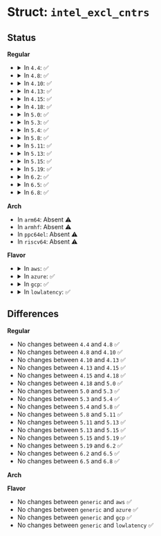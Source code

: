 # Struct: <code>intel_excl_cntrs</code>

## Status
<b>Regular</b>
<ul>
<li>
<details>
<summary>In <code>4.4</code>: ✅</summary>

```c
struct intel_excl_cntrs {
    raw_spinlock_t lock;
    struct intel_excl_states states[2];
    u16 has_exclusive[2];
    u32 exclusive_present;
    int refcnt;
    unsigned int core_id;
};
```
</details>
</li>
<li>
<details>
<summary>In <code>4.8</code>: ✅</summary>

```c
struct intel_excl_cntrs {
    raw_spinlock_t lock;
    struct intel_excl_states states[2];
    u16 has_exclusive[2];
    u32 exclusive_present;
    int refcnt;
    unsigned int core_id;
};
```
</details>
</li>
<li>
<details>
<summary>In <code>4.10</code>: ✅</summary>

```c
struct intel_excl_cntrs {
    raw_spinlock_t lock;
    struct intel_excl_states states[2];
    u16 has_exclusive[2];
    u32 exclusive_present;
    int refcnt;
    unsigned int core_id;
};
```
</details>
</li>
<li>
<details>
<summary>In <code>4.13</code>: ✅</summary>

```c
struct intel_excl_cntrs {
    raw_spinlock_t lock;
    struct intel_excl_states states[2];
    u16 has_exclusive[2];
    u32 exclusive_present;
    int refcnt;
    unsigned int core_id;
};
```
</details>
</li>
<li>
<details>
<summary>In <code>4.15</code>: ✅</summary>

```c
struct intel_excl_cntrs {
    raw_spinlock_t lock;
    struct intel_excl_states states[2];
    u16 has_exclusive[2];
    u32 exclusive_present;
    int refcnt;
    unsigned int core_id;
};
```
</details>
</li>
<li>
<details>
<summary>In <code>4.18</code>: ✅</summary>

```c
struct intel_excl_cntrs {
    raw_spinlock_t lock;
    struct intel_excl_states states[2];
    u16 has_exclusive[2];
    u32 exclusive_present;
    int refcnt;
    unsigned int core_id;
};
```
</details>
</li>
<li>
<details>
<summary>In <code>5.0</code>: ✅</summary>

```c
struct intel_excl_cntrs {
    raw_spinlock_t lock;
    struct intel_excl_states states[2];
    u16 has_exclusive[2];
    u32 exclusive_present;
    int refcnt;
    unsigned int core_id;
};
```
</details>
</li>
<li>
<details>
<summary>In <code>5.3</code>: ✅</summary>

```c
struct intel_excl_cntrs {
    raw_spinlock_t lock;
    struct intel_excl_states states[2];
    u16 has_exclusive[2];
    u32 exclusive_present;
    int refcnt;
    unsigned int core_id;
};
```
</details>
</li>
<li>
<details>
<summary>In <code>5.4</code>: ✅</summary>

```c
struct intel_excl_cntrs {
    raw_spinlock_t lock;
    struct intel_excl_states states[2];
    u16 has_exclusive[2];
    u32 exclusive_present;
    int refcnt;
    unsigned int core_id;
};
```
</details>
</li>
<li>
<details>
<summary>In <code>5.8</code>: ✅</summary>

```c
struct intel_excl_cntrs {
    raw_spinlock_t lock;
    struct intel_excl_states states[2];
    u16 has_exclusive[2];
    u32 exclusive_present;
    int refcnt;
    unsigned int core_id;
};
```
</details>
</li>
<li>
<details>
<summary>In <code>5.11</code>: ✅</summary>

```c
struct intel_excl_cntrs {
    raw_spinlock_t lock;
    struct intel_excl_states states[2];
    u16 has_exclusive[2];
    u32 exclusive_present;
    int refcnt;
    unsigned int core_id;
};
```
</details>
</li>
<li>
<details>
<summary>In <code>5.13</code>: ✅</summary>

```c
struct intel_excl_cntrs {
    raw_spinlock_t lock;
    struct intel_excl_states states[2];
    u16 has_exclusive[2];
    u32 exclusive_present;
    int refcnt;
    unsigned int core_id;
};
```
</details>
</li>
<li>
<details>
<summary>In <code>5.15</code>: ✅</summary>

```c
struct intel_excl_cntrs {
    raw_spinlock_t lock;
    struct intel_excl_states states[2];
    u16 has_exclusive[2];
    u32 exclusive_present;
    int refcnt;
    unsigned int core_id;
};
```
</details>
</li>
<li>
<details>
<summary>In <code>5.19</code>: ✅</summary>

```c
struct intel_excl_cntrs {
    raw_spinlock_t lock;
    struct intel_excl_states states[2];
    u16 has_exclusive[2];
    u32 exclusive_present;
    int refcnt;
    unsigned int core_id;
};
```
</details>
</li>
<li>
<details>
<summary>In <code>6.2</code>: ✅</summary>

```c
struct intel_excl_cntrs {
    raw_spinlock_t lock;
    struct intel_excl_states states[2];
    u16 has_exclusive[2];
    u32 exclusive_present;
    int refcnt;
    unsigned int core_id;
};
```
</details>
</li>
<li>
<details>
<summary>In <code>6.5</code>: ✅</summary>

```c
struct intel_excl_cntrs {
    raw_spinlock_t lock;
    struct intel_excl_states states[2];
    u16 has_exclusive[2];
    u32 exclusive_present;
    int refcnt;
    unsigned int core_id;
};
```
</details>
</li>
<li>
<details>
<summary>In <code>6.8</code>: ✅</summary>

```c
struct intel_excl_cntrs {
    raw_spinlock_t lock;
    struct intel_excl_states states[2];
    u16 has_exclusive[2];
    u32 exclusive_present;
    int refcnt;
    unsigned int core_id;
};
```
</details>
</li>
</ul>
<b>Arch</b>
<ul>
<li>
In <code>arm64</code>: Absent ⚠️
</li>
<li>
In <code>armhf</code>: Absent ⚠️
</li>
<li>
In <code>ppc64el</code>: Absent ⚠️
</li>
<li>
In <code>riscv64</code>: Absent ⚠️
</li>
</ul>
<b>Flavor</b>
<ul>
<li>
<details>
<summary>In <code>aws</code>: ✅</summary>

```c
struct intel_excl_cntrs {
    raw_spinlock_t lock;
    struct intel_excl_states states[2];
    u16 has_exclusive[2];
    u32 exclusive_present;
    int refcnt;
    unsigned int core_id;
};
```
</details>
</li>
<li>
<details>
<summary>In <code>azure</code>: ✅</summary>

```c
struct intel_excl_cntrs {
    raw_spinlock_t lock;
    struct intel_excl_states states[2];
    u16 has_exclusive[2];
    u32 exclusive_present;
    int refcnt;
    unsigned int core_id;
};
```
</details>
</li>
<li>
<details>
<summary>In <code>gcp</code>: ✅</summary>

```c
struct intel_excl_cntrs {
    raw_spinlock_t lock;
    struct intel_excl_states states[2];
    u16 has_exclusive[2];
    u32 exclusive_present;
    int refcnt;
    unsigned int core_id;
};
```
</details>
</li>
<li>
<details>
<summary>In <code>lowlatency</code>: ✅</summary>

```c
struct intel_excl_cntrs {
    raw_spinlock_t lock;
    struct intel_excl_states states[2];
    u16 has_exclusive[2];
    u32 exclusive_present;
    int refcnt;
    unsigned int core_id;
};
```
</details>
</li>
</ul>

## Differences
<b>Regular</b>
<ul>
<li>
No changes between <code>4.4</code> and <code>4.8</code> ✅
</li>
<li>
No changes between <code>4.8</code> and <code>4.10</code> ✅
</li>
<li>
No changes between <code>4.10</code> and <code>4.13</code> ✅
</li>
<li>
No changes between <code>4.13</code> and <code>4.15</code> ✅
</li>
<li>
No changes between <code>4.15</code> and <code>4.18</code> ✅
</li>
<li>
No changes between <code>4.18</code> and <code>5.0</code> ✅
</li>
<li>
No changes between <code>5.0</code> and <code>5.3</code> ✅
</li>
<li>
No changes between <code>5.3</code> and <code>5.4</code> ✅
</li>
<li>
No changes between <code>5.4</code> and <code>5.8</code> ✅
</li>
<li>
No changes between <code>5.8</code> and <code>5.11</code> ✅
</li>
<li>
No changes between <code>5.11</code> and <code>5.13</code> ✅
</li>
<li>
No changes between <code>5.13</code> and <code>5.15</code> ✅
</li>
<li>
No changes between <code>5.15</code> and <code>5.19</code> ✅
</li>
<li>
No changes between <code>5.19</code> and <code>6.2</code> ✅
</li>
<li>
No changes between <code>6.2</code> and <code>6.5</code> ✅
</li>
<li>
No changes between <code>6.5</code> and <code>6.8</code> ✅
</li>
</ul>
<b>Arch</b>
<ul>
</ul>
<b>Flavor</b>
<ul>
<li>
No changes between <code>generic</code> and <code>aws</code> ✅
</li>
<li>
No changes between <code>generic</code> and <code>azure</code> ✅
</li>
<li>
No changes between <code>generic</code> and <code>gcp</code> ✅
</li>
<li>
No changes between <code>generic</code> and <code>lowlatency</code> ✅
</li>
</ul>
